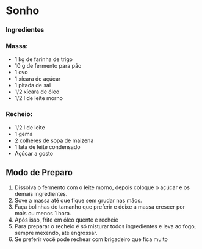 # Sonho

### Ingredientes





### Massa:

- 1 kg de farinha de trigo
- 10 g de fermento para pão
- 1 ovo
- 1 xícara de açúcar
- 1 pitada de sal
- 1/2 xícara de óleo
- 1/2 l de leite morno

### Recheio:

- 1/2 l de leite
- 1 gema
- 2 colheres de sopa de maizena
- 1 lata de leite condensado
- Açúcar a gosto



## Modo de Preparo

1. Dissolva o fermento com o leite morno, depois coloque o açúcar e os demais ingredientes.
2. Sove a massa até que fique sem grudar nas mãos.
3. Faça bolinhas do tamanho que preferir e deixe a massa crescer por mais ou menos 1 hora.
4. Após isso, frite em óleo quente e recheie 
5. Para preparar o recheio é só misturar todos ingredientes e leva ao fogo, sempre mexendo, até engrossar.
6. Se preferir você pode rechear com brigadeiro que fica muito





